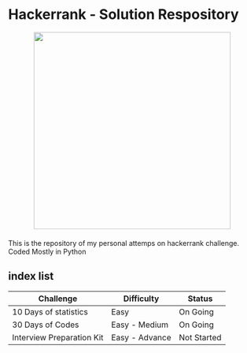 # Hackerrank - Solution Respository

<div style='float: center; text-align: center; margin-bottom: 20px'>
  <a href='https://www.hackerrank.com/msgrubler' target="_blank">
  <img width="400px" src="https://blog.hackerrank.com/wp-content/uploads/2017/04/logo_HRwordmark2700x670_2-1.png" />
  </a>
</div>


This is the repository of my personal attemps on hackerrank challenge. Coded Mostly in Python


## index list 
| Challenge                 | Difficulty        | Status        |
|  -------                  | --------------    | -----         |
| 10 Days of statistics     | Easy              | On Going      |
| 30 Days of Codes          | Easy - Medium     | On Going      |
| Interview Preparation Kit | Easy - Advance    | Not Started   |
